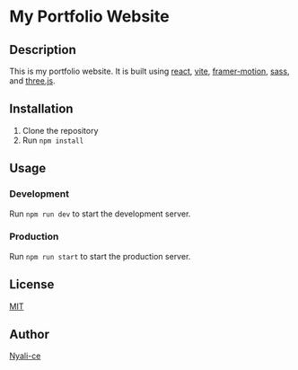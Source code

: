# My Portfolio Website

## Description

This is my portfolio website. It is built using [react](https://reactjs.org/), [vite](https://vitejs.dev/), [framer-motion](https://www.framer.com/motion/), [sass](https://sass-lang.com/), and [three.js](https://threejs.org/).

## Installation

1. Clone the repository
2. Run `npm install`

## Usage

### Development

Run `npm run dev` to start the development server.

### Production

Run `npm run start` to start the production server.

## License

[MIT](https://choosealicense.com/licenses/mit/)

## Author

[Nyali-ce](http://nyalice.com)
